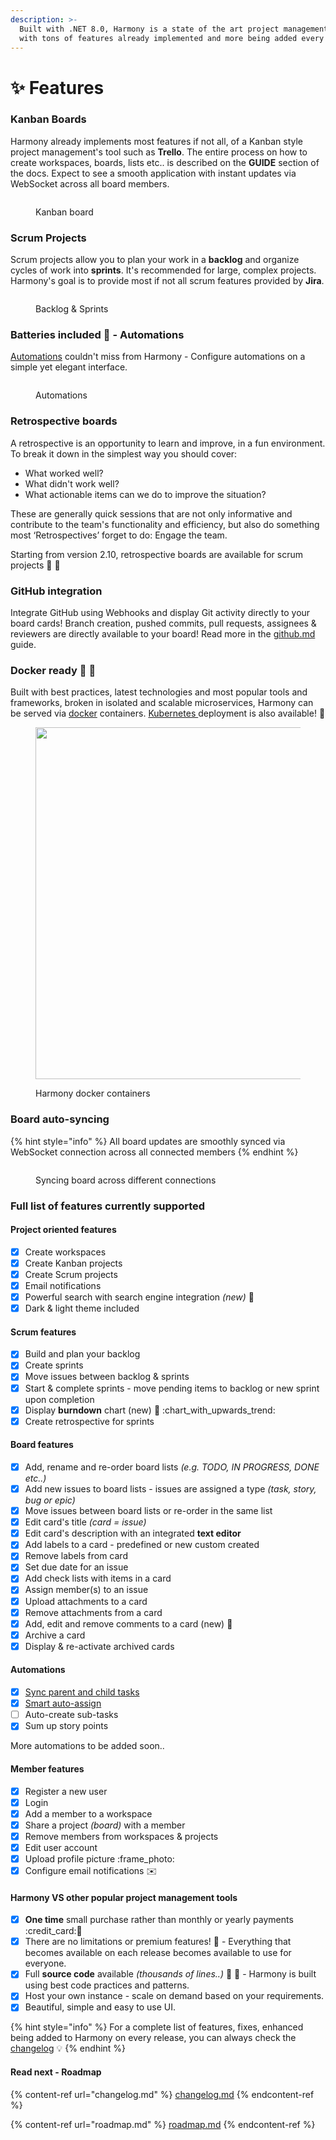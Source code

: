 ```yaml
---
description: >-
  Built with .NET 8.0, Harmony is a state of the art project management tool
  with tons of features already implemented and more being added every day.
---
```


# ✨ Features

### Kanban Boards

Harmony already implements most features if not all, of a Kanban style project management's tool such as **Trello**. The entire process on how to create workspaces, boards, lists etc.. is described on the **GUIDE** section of the docs. Expect to see a smooth application with instant updates via WebSocket across all board members.

<figure><img src="../.gitbook/assets/full-board-light.png" alt=""><figcaption><p>Kanban board</p></figcaption></figure>

### Scrum Projects

Scrum projects allow you to plan your work in a **backlog** and organize cycles of work into **sprints**. It's recommended for large, complex projects. Harmony's goal is to provide most if not all scrum features provided by **Jira**.&#x20;

<figure><img src="../.gitbook/assets/backlog-move-to-sprint.gif" alt=""><figcaption><p>Backlog &#x26; Sprints</p></figcaption></figure>

### Batteries included :battery: - Automations

[Automations](../guide/automations/) couldn't miss from Harmony - Configure automations on a simple yet elegant interface.

<figure><img src="../.gitbook/assets/automations.png" alt=""><figcaption><p>Automations</p></figcaption></figure>

### Retrospective boards

A retrospective is an opportunity to learn and improve, in a fun environment. To break it down in the simplest way you should cover:

* What worked well?
* What didn't work well?
* What actionable items can we do to improve the situation?

These are generally quick sessions that are not only informative and contribute to the team's functionality and efficiency, but also do something most ‘Retrospectives’ forget to do: Engage the team.

Starting from version 2.10, retrospective boards are available for scrum projects :rocket: :muscle:

### GitHub integration

Integrate GitHub using Webhooks and display Git activity directly to your board cards! Branch creation, pushed commits, pull requests, assignees & reviewers are directly available to your board! Read more in the [github.md](../integrations/github.md "mention") guide.

### Docker ready :whale: :rocket:

Built with best practices, latest technologies and most popular tools and frameworks, broken in isolated and scalable microservices, Harmony can be served via [docker](../configuration/docker/) containers. [Kubernetes ](../configuration/docker/kubernetes.md)deployment is also available! :muscle:

<figure><img src="../.gitbook/assets/harmony-containers.png" alt="" width="563"><figcaption><p>Harmony docker containers</p></figcaption></figure>

### Board auto-syncing

{% hint style="info" %}
All board updates are smoothly synced via WebSocket connection across all connected members
{% endhint %}

<figure><img src="../.gitbook/assets/card-move-opt-sync.gif" alt=""><figcaption><p>Syncing board across different connections</p></figcaption></figure>

### Full list of features currently supported

#### Project oriented features

* [x] Create workspaces
* [x] Create Kanban projects
* [x] Create Scrum projects
* [x] Email notifications
* [x] Powerful search with search engine integration _(new)_ :rocket:
* [x] Dark & light theme included

#### Scrum features

* [x] Build and plan your backlog
* [x] Create sprints
* [x] Move issues between backlog & sprints
* [x] Start & complete sprints - move pending items to backlog or new sprint upon completion
* [x] Display **burndown** chart (new) :rocket: :chart\_with\_upwards\_trend:
* [x] Create retrospective for sprints

#### Board features

* [x] Add, rename and re-order board lists _(e.g. TODO, IN PROGRESS, DONE etc..)_
* [x] Add new issues to board lists - issues are assigned a type _(task, story, bug or epic)_
* [x] Move issues between board lists or re-order in the same list
* [x] Edit card's title _(card = issue)_
* [x] Edit card's description with an integrated **text editor**
* [x] Add labels to a card - predefined or new custom created
* [x] Remove labels from card
* [x] Set due date for an issue
* [x] Add check lists with items in a card
* [x] Assign member(s) to an issue
* [x] Upload attachments to a card
* [x] Remove attachments from a card
* [x] Add, edit and remove comments to a card  (new) :rocket:
* [x] Archive a card
* [x] Display & re-activate archived cards

#### Automations

* [x] [Sync parent and child tasks](../guide/automations/sync-parent-and-child-tasks.md)
* [x] [Smart auto-assign](../guide/automations/smart-auto-assign.md)
* [ ] Auto-create sub-tasks
* [x] Sum up story points

More automations to be added soon..

#### Member features

* [x] Register a new user
* [x] Login
* [x] Add a member to a workspace
* [x] Share a project _(board)_ with a member
* [x] Remove members from workspaces & projects
* [x] Edit user account
* [x] Upload profile picture :frame\_photo:
* [x] Configure email notifications :envelope:

#### Harmony VS other popular project management tools

* [x] **One time** small purchase rather than monthly or yearly payments :credit\_card::date:
* [x] There are no limitations or premium features! :clap: - Everything that becomes available on each release becomes available to use for everyone.
* [x] Full **source code** available _(thousands of lines..)_ :tada: :muscle: - Harmony is built using best code practices and patterns.
* [x] Host your own instance - scale on demand based on your requirements.
* [x] Beautiful, simple and easy to use UI.

{% hint style="info" %}
For a complete list of features, fixes, enhanced being added to Harmony on every release, you can always check the [changelog](changelog.md) :bulb:
{% endhint %}

#### Read next - Roadmap

{% content-ref url="changelog.md" %}
[changelog.md](changelog.md)
{% endcontent-ref %}

{% content-ref url="roadmap.md" %}
[roadmap.md](roadmap.md)
{% endcontent-ref %}
